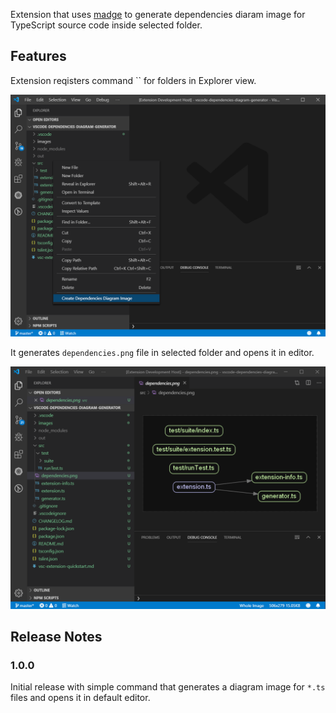 Extension that uses [madge](https://github.com/pahen/madge) to generate dependencies diaram image for TypeScript source code inside selected folder.

## Features

Extension reqisters command `` for folders in Explorer view.

![ command ](images/feature-command.png)

It generates `dependencies.png` file in selected folder and opens it in editor.

![ editor ](images/feature-editor.png)

## Release Notes

### 1.0.0

Initial release with simple command that generates a diagram image for `*.ts` files and opens it in default editor.

